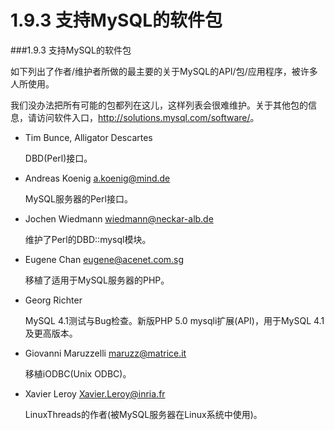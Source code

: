 # 1.9.3 支持MySQL的软件包

###1.9.3 支持MySQL的软件包

  如下列出了作者/维护者所做的最主要的关于MySQL的API/包/应用程序，被许多人所使用。
  
  我们没办法把所有可能的包都列在这儿，这样列表会很难维护。关于其他包的信息，请访问软件入口，<http://solutions.mysql.com/software/>。
  
  - Tim Bunce, Alligator Descartes
  
    DBD(Perl)接口。
    
  - Andreas Koenig <a.koenig@mind.de>
  
    MySQL服务器的Perl接口。

  - Jochen Wiedmann <wiedmann@neckar-alb.de>
  
    维护了Perl的DBD::mysql模块。
    
  - Eugene Chan <eugene@acenet.com.sg>
  
    移植了适用于MySQL服务器的PHP。
    
  - Georg Richter    MySQL 4.1测试与Bug检查。新版PHP 5.0 mysqli扩展(API)，用于MySQL 4.1及更高版本。
  - Giovanni Maruzzelli <maruzz@matrice.it>

    移植iODBC(Unix ODBC)。
    
  - Xavier Leroy <Xavier.Leroy@inria.fr>
  
    LinuxThreads的作者(被MySQL服务器在Linux系统中使用)。